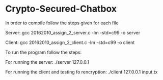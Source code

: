# Crypto-Secured-Chatbox

In order to compile follow the steps given for each file

Server: 
gcc 20162010_assign_2_server.c -lm -std=c99 -o server

Client: 
gcc 20162010_assign_2_client.c -lm -std=c99 -o client

To run the program follow the steps:

For running the server: 
./server 127.0.0.1

For running the client and testing fo rencryption: 
./client 127.0.0.1 input.tx
